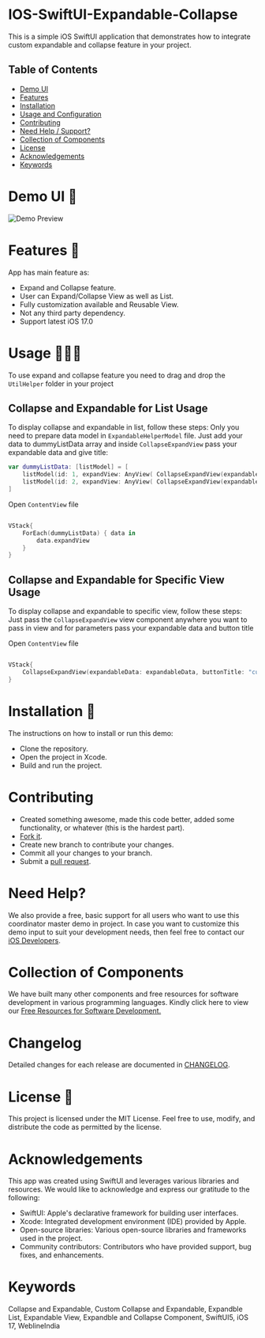 # IOS-SwiftUI-Expandable-Collapse

This is a simple iOS SwiftUI application that demonstrates how to integrate custom expandable and collapse feature in your project.

## Table of Contents 

- [Demo UI](#demo)
- [Features](#features)
- [Installation](#installation)
- [Usage and Configuration](#usage-and-configuration)
- [Contributing](#contributing)
- [Need Help / Support?](#need-help)
- [Collection of Components](#collection-of-Components)
- [License](#license)
- [Acknowledgements](#acknowledgements)
- [Keywords](#keywords)

# Demo UI 📱


<img src="./demo1.gif" alt="Demo Preview">

# Features 🥳

App has main feature as:

* Expand and Collapse feature.
* User can Expand/Collapse View as well as List.
* Fully customization available and Reusable View.
* Not any third party dependency.
* Support latest iOS 17.0

# Usage 👩🏾‍🔬
To use expand and collapse feature you need to drag and drop the `UtilHelper` folder in your project 

## Collapse and Expandable for List Usage
To display collapse and expandable in list, follow these steps:
Only you need to prepare data model in `ExpandableHelperModel` file.
Just add your data to dummyListData array and inside `CollapseExpandView` pass your expandable data and give title:

```swift
var dummyListData: [listModel] = [
    listModel(id: 1, expandView: AnyView( CollapseExpandView(expandableData: expandableData, buttonTitle: "Comment"))),
    listModel(id: 2, expandView: AnyView( CollapseExpandView(expandableData: dummyExpandData, buttonTitle: "PostFeed"))),
]

```

Open `ContentView` file

```swift

VStack{
    ForEach(dummyListData) { data in
        data.expandView
    }
}

```

## Collapse and Expandable for Specific View Usage
To display collapse and expandable to specific view, follow these steps:
Just pass the `CollapseExpandView` view component anywhere you want to pass in view and for parameters pass your expandable data and button title

Open `ContentView` file
```swift

VStack{
    CollapseExpandView(expandableData: expandableData, buttonTitle: "custom View")
}

```



# Installation 💾

The instructions on how to install or run this demo:

* Clone the repository.
* Open the project in Xcode.
* Build and run the project.

# Contributing

- Created something awesome, made this code better, added some functionality, or whatever (this is the hardest part).
- [Fork it](http://help.github.com/forking/).
- Create new branch to contribute your changes.
- Commit all your changes to your branch.
- Submit a [pull request](http://help.github.com/pull-requests/).


# Need Help? 

We also provide a free, basic support for all users who want to use this coordinator master demo in project. In case you want to customize this demo input to suit your development needs, then feel free to contact our [iOS Developers](https://www.weblineindia.com/hire-ios-app-developers.html).

# Collection of Components

We have built many other components and free resources for software development in various programming languages. Kindly click here to view our [Free Resources for Software Development.](https://www.weblineindia.com/software-development-resources.html)

# Changelog

Detailed changes for each release are documented in [CHANGELOG](./CHANGELOG).

# License 📃

This project is licensed under the MIT License. Feel free to use, modify, and distribute the code as permitted by the license.

# Acknowledgements

This app was created using SwiftUI and leverages various libraries and resources. We would like to acknowledge and express our gratitude to the following:
* SwiftUI: Apple's declarative framework for building user interfaces.
* Xcode: Integrated development environment (IDE) provided by Apple.
* Open-source libraries: Various open-source libraries and frameworks used in the project.
* Community contributors: Contributors who have provided support, bug fixes, and enhancements.

# Keywords

Collapse and Expandable, Custom Collapse and Expandable, Expandble List, Expandable View, Expandble and Collapse Component, SwiftUI5, iOS 17, WeblineIndia
